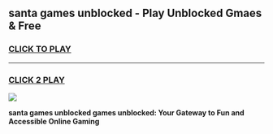 
## santa games unblocked - Play Unblocked Gmaes & Free
<h3>
<a href="https://news.freeplayer.one?title=santa_games_unblocked&ref=16F">CLICK TO PLAY</a></h3>
<hr>

<h3>
<a href="https://news.freeplayer.one?title=santa_games_unblocked&ref=16F">CLICK 2 PLAY</a>
  
</h3>

<a href="https://news.freeplayer.one?title=santa_games_unblocked&ref=16F/"><img src="https://clearcache.store/games.png"></a>


**santa games unblocked games unblocked: Your Gateway to Fun and Accessible Online Gaming**
